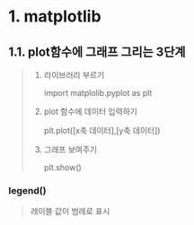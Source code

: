 # 1. matplotlib

## 1.1. plot함수에 그래프 그리는 3단계

> 1. 라이브러리 부르기
>
>    import matplolib.pyplot as plt
>
> 2. plot 함수에 데이터 입력하기
>
>    plt.plot([x축 데이터],[y축 데이터])
>
> 3. 그래프 보여주기
>
>    plt.show()



### legend()

> 레이블 값이 범례로 표시


